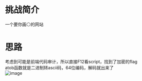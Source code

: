 # 挑战简介
一个要你画⚪的网站

# 思路
考虑到可能是前端代码审计，所以直接F12看script，找到了加密的flag  
atob函数就是二进制转ascii码，64位编码，解码就出来了  
![image](https://github.com/user-attachments/assets/d897276e-e2b4-4ab2-a597-84ee17c6fdf8)
